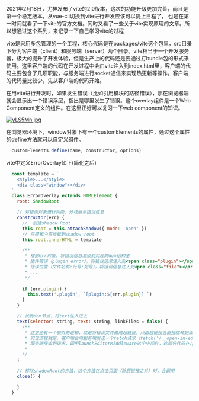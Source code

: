 2021年2月18日，尤神发布了vite的2.0版本，这次的功能升级更加完善，而且是第一个稳定版本，从vue-cli切换到vite进行开发应该可以提上日程了， 也是在第一时间就看了一下vite的官方文档。同时又看了一些关于vite实现原理的文章。所以想通过这个系列，来记录一下自己学习vite的过程

vite是采用多包管理的一个工程，核心代码是在packages/vite这个包里，src目录下分为客户端（client）和服务端（server）两个目录。vite相当于一个开发服务器，极大的提升了开发体验，但是生产上的代码还是要通过打bundle包的形式来使用。这里客户端的代码在开发过程中会由vite注入到index.html里，客户端的代码主要包含了几项职能，与服务端进行socket通信来实现热更新等操作。客户端的代码量比较少，先从客户端的代码开始。


在用vite进行开发时，如果发生错误（比如引用模块的路径错误），那在浏览器端就会显示出一个错误浮层，指出是哪里发生了错误。这个overlay组件是一个Web Component定义的组件。在这里正好可以复习一下web component的知识。

[![yLS5Mn.jpg](https://s3.ax1x.com/2021/02/23/yLS5Mn.jpg)](https://imgchr.com/i/yLS5Mn)

在浏览器环境下，window对象下有一个customElements的属性，通过这个属性的define方法就可以自定义组件。

```javascript
  customElements.define(name, constructor, options)
```

vite中定义ErrorOverlay如下(简化之后)

```javascript
  const template = `
    <style>...</style>
    <div class="window"></div>
  `
  class ErrorOverlay extends HTMLElement {
    root: ShadowRoot

    // 对错误对象进行判断，分块展示错误信息
    constructor(err) {
      //  创建shadow Root
      this.root = this.attachShadow({ mode: 'open' })
      // 将模板内容挂载到shadow root
      this.root.innerHTML = template

      /**
       * 根据err对象，将错误信息渲染到对应的dom结构里
       * 插件错误（plugin error），将错误信息注入到<span class="plugin"></span>里
       * 错误位置（文件名称:行号:列号），将错误信息注入到<pre class="file"></pre>里
       * ...
       */
      
      if (err.plugin) {
        this.text('.plugin', `[plugin:${err.plugin}] `)
      }
    }

    // 找到dom节点，将text注入进去
    text(selector: string, text: string, linkFiles = false) {
      /**
       * 这里还有一个额外的逻辑，就是将错误文件做成超链接，点击超链接会直接跳转到编辑器里的错误文件发生错误的位置
       * 实现流程就是，客户端会向服务端发送一个fetch请求（fetch('/__open-in-editor?file=' + encodeURIComponent(file))）
       * 服务端接收到请求，调用launchEditorMiddleware这个中间件，这部分代码在/packages/vite/src/node/server/index.ts里
       * 
      */
    }

    // 移除shadowRoot的方法，这个方法在点击页面（除超链接之外）时，会调用
    close() {

    }
  }
```


